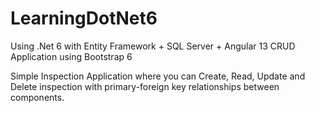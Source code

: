 # LearningDotNet6

Using .Net 6 with Entity Framework + SQL Server + Angular 13 CRUD Application using Bootstrap 6

Simple Inspection Application where you can Create, Read, Update and Delete inspection with primary-foreign key relationships between components.
